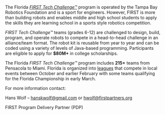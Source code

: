 The Florida *[FIRST Tech Challenge™](https://www.firstinspires.org/robotics/ftc/what-is-first-tech-challenge)* program is operated by the Tampa Bay Robotics Foundation and is a sport for engineers. However, FIRST is more than building robots and enables middle and high school students to apply the skills they are learning school in a sports style robotics competition.

*FIRST Tech Challenge™* teams (grades 6-12) are challenged to design, build, program, and operate robots to compete in a head-to-head challenge in an alliance/team format. The robot kit is reusable from year to year and can be coded using a variety of levels of Java-based programming. Participants are eligible to apply for **$80M+** in college scholarships.

The Florida *FIRST Tech Challenge™* program includes **215+** teams from Pensacola to Miami. Florida is organized into [leagues](/leagues) that compete in local events between October and earlier February with some teams qualifying for the Florida Championship in early March.

For more information contact:

Hans Wolf – hanskwolf@gmail.com or hwolf@firstpartners.org

FIRST Program Delivery Partner (PDP)
